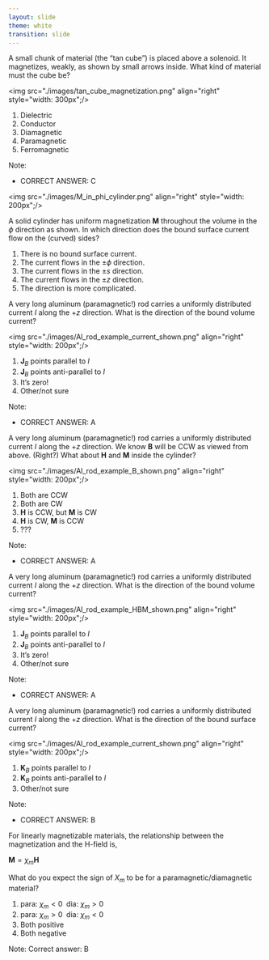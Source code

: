 ```yaml
---
layout: slide
theme: white
transition: slide
---
```


<section data-markdown>

A small chunk of material (the “tan cube”) is placed above a solenoid. It magnetizes, weakly, as shown by small arrows inside.
What kind of material must the cube be?


<img src="./images/tan_cube_magnetization.png" align="right" style="width: 300px";/>


1. Dielectric
2. Conductor
3. Diamagnetic
4. Paramagnetic
5. Ferromagnetic

Note:
* CORRECT ANSWER: C

</section>

<section data-markdown>

<img src="./images/M_in_phi_cylinder.png" align="right" style="width: 200px";/>

A solid cylinder has uniform magnetization $\mathbf{M}$ throughout the volume in the $\phi$ direction as shown. In which direction does the bound surface current flow on the (curved) sides?

1. There is no bound surface current.
2. The current flows in the $\pm \phi$ direction.
3. The current flows in the $\pm s$ direction.
4. The current flows in the $\pm z$ direction.
5. The direction is more complicated.

</section>

<section data-markdown>

A very long aluminum (paramagnetic!) rod carries a uniformly distributed current $I$ along the $+z$ direction.
What is the direction of the bound volume current?

<img src="./images/Al_rod_example_current_shown.png" align="right" style="width: 200px";/>

1. $\mathbf{J}_B$ points parallel to $I$
2. $\mathbf{J}_B$ points anti-parallel to $I$
3. It’s zero!
4. Other/not sure

Note:
* CORRECT ANSWER: A

</section>

<section data-markdown>

A very long aluminum (paramagnetic!) rod carries a uniformly distributed current $I$ along the $+z$ direction. We know $\mathbf{B}$ will be CCW as viewed from above. (Right?) What about $\mathbf{H}$ and $\mathbf{M}$ inside the cylinder?

<img src="./images/Al_rod_example_B_shown.png" align="right" style="width: 200px";/>


1. Both are CCW
2. Both are CW
3. $\mathbf{H}$ is CCW, but $\mathbf{M}$ is CW
4. $\mathbf{H}$ is CW, $\mathbf{M}$ is CCW
5. ???

Note:
* CORRECT ANSWER: A
</section>

<section data-markdown>

A very long aluminum (paramagnetic!) rod carries a uniformly distributed current $I$ along the $+z$ direction. What is the direction of the bound volume current?

<img src="./images/Al_rod_example_HBM_shown.png" align="right" style="width: 200px";/>


1. $\mathbf{J}_B$ points parallel to $I$
2. $\mathbf{J}_B$ points anti-parallel to $I$
3. It’s zero!
4. Other/not sure

Note:
* CORRECT ANSWER: A

</section>

<section data-markdown>

A very long aluminum (paramagnetic!) rod carries a uniformly distributed current $I$ along the $+z$ direction. What is the direction of the bound surface current?

<img src="./images/Al_rod_example_current_shown.png" align="right" style="width: 200px";/>

1. $\mathbf{K}_B$ points parallel to $I$
2. $\mathbf{K}_B$ points anti-parallel to $I$
3. Other/not sure

Note:
* CORRECT ANSWER: B
</section>

<section data-markdown>

For linearly magnetizable materials, the relationship between the magnetization and the H-field is,

$\mathbf{M} = \chi_m \mathbf{H}$

What do you expect the sign of $X_m$ to be for a paramagnetic/diamagnetic material?

1. para: $\chi_m<0 \;$ dia: $\chi_m>0$
2. para: $\chi_m>0 \;$ dia: $\chi_m<0$
3. Both positive
4. Both negative

Note:
Correct answer: B

</section>
